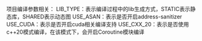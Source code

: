 项目编译参数相关：
LIB_TYPE：表示编译过程中的lib生成方式，STATIC表示静态库，SHARED表示动态图
USE_ASAN：表示是否开启address-sanitizer
USE_CUDA：表示是否开启cuda相关编译支持
USE_CXX_20：表示是否使用c++20模式编译，在该模式下，会开启Coroutine模块编译